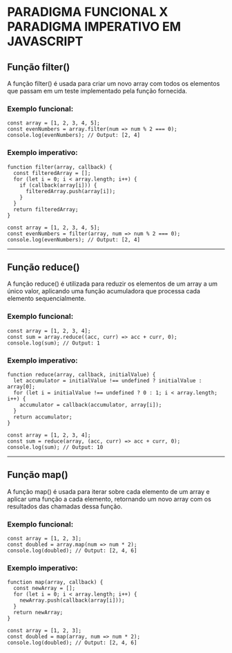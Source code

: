 # PARADIGMA FUNCIONAL X PARADIGMA IMPERATIVO EM JAVASCRIPT
## Função filter()
A função filter() é usada para criar um novo array com todos os elementos que passam em um teste implementado pela função fornecida.

### Exemplo funcional:
```
const array = [1, 2, 3, 4, 5];
const evenNumbers = array.filter(num => num % 2 === 0);
console.log(evenNumbers); // Output: [2, 4]
```

### Exemplo imperativo:
```
function filter(array, callback) {
  const filteredArray = [];
  for (let i = 0; i < array.length; i++) {
    if (callback(array[i])) {
      filteredArray.push(array[i]);
    }
  }
  return filteredArray;
}

const array = [1, 2, 3, 4, 5];
const evenNumbers = filter(array, num => num % 2 === 0);
console.log(evenNumbers); // Output: [2, 4]
```
<hr>

## Função reduce()
A função reduce() é utilizada para reduzir os elementos de um array a um único valor, aplicando uma função acumuladora que processa cada elemento sequencialmente.

### Exemplo funcional:
```
const array = [1, 2, 3, 4];
const sum = array.reduce((acc, curr) => acc + curr, 0);
console.log(sum); // Output: 1
```
### Exemplo imperativo:
```
function reduce(array, callback, initialValue) {
  let accumulator = initialValue !== undefined ? initialValue : array[0];
  for (let i = initialValue !== undefined ? 0 : 1; i < array.length; i++) {
    accumulator = callback(accumulator, array[i]);
  }
  return accumulator;
}

const array = [1, 2, 3, 4];
const sum = reduce(array, (acc, curr) => acc + curr, 0);
console.log(sum); // Output: 10
```
<hr>

## Função map()
A função map() é usada para iterar sobre cada elemento de um array e aplicar uma função a cada elemento, retornando um novo array com os resultados das chamadas dessa função.

### Exemplo funcional:
```
const array = [1, 2, 3];
const doubled = array.map(num => num * 2);
console.log(doubled); // Output: [2, 4, 6]
```
### Exemplo imperativo:
```
function map(array, callback) {
  const newArray = [];
  for (let i = 0; i < array.length; i++) {
    newArray.push(callback(array[i]));
  }
  return newArray;
}

const array = [1, 2, 3];
const doubled = map(array, num => num * 2);
console.log(doubled); // Output: [2, 4, 6]
```
